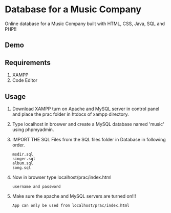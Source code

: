 
# Database for a Music Company

Online database for a Music Company built with HTML, CSS, Java, SQL and PHP!!

## Demo




## Requirements

1. XAMPP 
2. Code Editor

## Usage

1. Download XAMPP turn on Apache and MySQL server in control panel and place the prac folder in htdocs of xampp directory.

2. Type localhost in broswer and create a MySQL database named 'music' using phpmyadmin.

3. IMPORT THE SQL Files from the SQL files folder in Database in following order.

    ```
    msdir.sql
    singer.sql
    album.sql
    song.sql
    
    ```

4. Now in browser type localhost/prac/index.html

    ```Type
    username and password    
    ```

5. Make sure the apache and MySQL servers are turned on!!!

    ```
    App can only be used from localhost/prac/index.html
    ```


